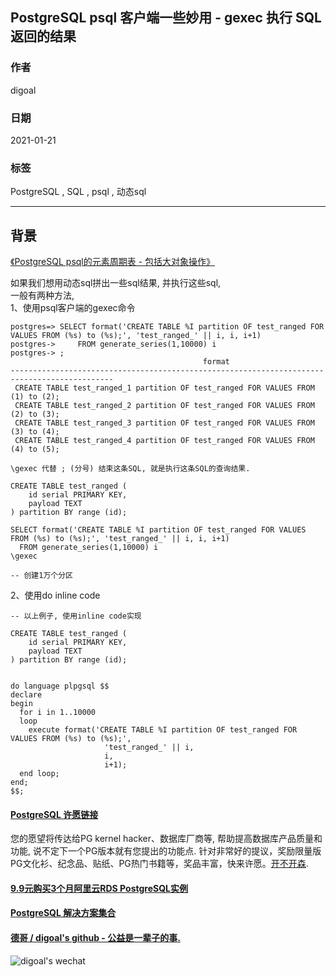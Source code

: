 ## PostgreSQL psql 客户端一些妙用 - gexec 执行 SQL返回的结果  
  
### 作者  
digoal  
  
### 日期  
2021-01-21   
  
### 标签  
PostgreSQL , SQL , psql , 动态sql   
  
----  
  
## 背景  
[《PostgreSQL psql的元素周期表 - 包括大对象操作》](../201906/20190607_04.md)    
  
如果我们想用动态sql拼出一些sql结果, 并执行这些sql,   
一般有两种方法,   
1、使用psql客户端的gexec命令  
  
```  
postgres=> SELECT format('CREATE TABLE %I partition OF test_ranged FOR VALUES FROM (%s) to (%s);', 'test_ranged_' || i, i, i+1)  
postgres->     FROM generate_series(1,10000) i  
postgres-> ;  
                                           format                                              
---------------------------------------------------------------------------------------------  
 CREATE TABLE test_ranged_1 partition OF test_ranged FOR VALUES FROM (1) to (2);  
 CREATE TABLE test_ranged_2 partition OF test_ranged FOR VALUES FROM (2) to (3);  
 CREATE TABLE test_ranged_3 partition OF test_ranged FOR VALUES FROM (3) to (4);  
 CREATE TABLE test_ranged_4 partition OF test_ranged FOR VALUES FROM (4) to (5);  
```  
  
```  
\gexec 代替 ; (分号) 结束这条SQL, 就是执行这条SQL的查询结果.     
  
CREATE TABLE test_ranged (  
    id serial PRIMARY KEY,  
    payload TEXT  
) partition BY range (id);  
  
SELECT format('CREATE TABLE %I partition OF test_ranged FOR VALUES FROM (%s) to (%s);', 'test_ranged_' || i, i, i+1)  
  FROM generate_series(1,10000) i  
\gexec  
  
-- 创建1万个分区  
```  
  
2、使用do inline code   
  
```  
-- 以上例子, 使用inline code实现  
  
CREATE TABLE test_ranged (  
    id serial PRIMARY KEY,  
    payload TEXT  
) partition BY range (id);  
  
  
do language plpgsql $$  
declare  
begin  
  for i in 1..10000  
  loop  
    execute format('CREATE TABLE %I partition OF test_ranged FOR VALUES FROM (%s) to (%s);',   
                     'test_ranged_' || i,   
                     i,   
                     i+1);  
  end loop;  
end;  
$$;  
```  
    
  
#### [PostgreSQL 许愿链接](https://github.com/digoal/blog/issues/76 "269ac3d1c492e938c0191101c7238216")
您的愿望将传达给PG kernel hacker、数据库厂商等, 帮助提高数据库产品质量和功能, 说不定下一个PG版本就有您提出的功能点. 针对非常好的提议，奖励限量版PG文化衫、纪念品、贴纸、PG热门书籍等，奖品丰富，快来许愿。[开不开森](https://github.com/digoal/blog/issues/76 "269ac3d1c492e938c0191101c7238216").  
  
  
#### [9.9元购买3个月阿里云RDS PostgreSQL实例](https://www.aliyun.com/database/postgresqlactivity "57258f76c37864c6e6d23383d05714ea")
  
  
#### [PostgreSQL 解决方案集合](https://yq.aliyun.com/topic/118 "40cff096e9ed7122c512b35d8561d9c8")
  
  
#### [德哥 / digoal's github - 公益是一辈子的事.](https://github.com/digoal/blog/blob/master/README.md "22709685feb7cab07d30f30387f0a9ae")
  
  
![digoal's wechat](../pic/digoal_weixin.jpg "f7ad92eeba24523fd47a6e1a0e691b59")
  
